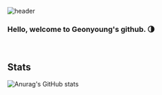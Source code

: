 ![header](https://capsule-render.vercel.app/api?type=waving&color=8A2BE2&height=250&section=header&text=Geonyoung%20K&fontSize=70&fontColor=ffffff&fontAlignY=35&desc=)

### Hello, welcome to Geonyoung's github. :last_quarter_moon:

<!--
**KangGeonyoung/KangGeonyoung** is a ✨ _special_ ✨ repository because its `README.md` (this file) appears on your GitHub profile.

Here are some ideas to get you started:

- 🔭 I’m currently working on ...
- 🌱 I’m currently learning ...
- 👯 I’m looking to collaborate on ...
- 🤔 I’m looking for help with ...
- 💬 Ask me about ...
- 📫 How to reach me: ...
- 😄 Pronouns: ...
- ⚡ Fun fact: ...
-->
<br>

Stats
---
![Anurag's GitHub stats](https://github-readme-stats.vercel.app/api?username=KangGeonyoung&show_icons=true&theme=cobalt)
